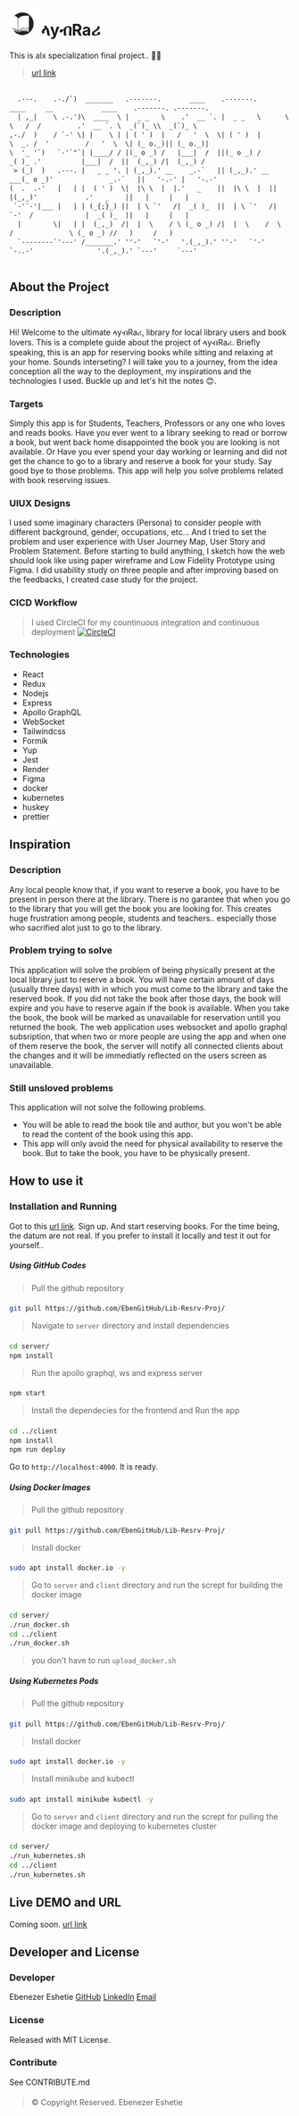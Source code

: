 # <img src="https://raw.githubusercontent.com/EbenGitHub/Lib-Resrv-Proj/main/client/src/assets/lib.webp" data-canonical-src="https://gyazo.com/eb5c5741b6a9a16c692170a41a49c858.png" width="50" height="50" /> ላyብRaሪ 
This is alx specialization final project.. 🥳🥳
> [url link](https://library-31bw.onrender.com/)
```

  .---.    .-./`)  _______   .-------.       ____    .-------.       ____     __            ____    .-------. .-------.  
  | ,_|    \ .-.')\  ____  \ |  _ _   \    .'  __ `. |  _ _   \      \   \   /  /         .'  __ `. \  _(`)_ \\  _(`)_ \ 
,-./  )    / `-' \| |    \ | | ( ' )  |   /   '  \  \| ( ' )  |       \  _. /  '         /   '  \  \| (_ o._)|| (_ o._)| 
\  '_ '`)   `-'`"`| |____/ / |(_ o _) /   |___|  /  ||(_ o _) /        _( )_ .'          |___|  /  ||  (_,_) /|  (_,_) / 
 > (_)  )   .---. |   _ _ '. | (_,_).' __    _.-`   || (_,_).' __  ___(_ o _)'              _.-`   ||   '-.-' |   '-.-'  
(  .  .-'   |   | |  ( ' )  \|  |\ \  |  |.'   _    ||  |\ \  |  ||   |(_,_)'            .'   _    ||   |     |   |      
 `-'`-'|___ |   | | (_{;}_) ||  | \ `'   /|  _( )_  ||  | \ `'   /|   `-'  /             |  _( )_  ||   |     |   |      
  |        \|   | |  (_,_)  /|  |  \    / \ (_ o _) /|  |  \    /  \      /              \ (_ o _) //   )     /   )      
  `--------`'---' /_______.' ''-'   `'-'   '.(_,_).' ''-'   `'-'    `-..-'                '.(_,_).' `---'     `---'      
                                                                                                                         

```

## About the Project
### Description
Hi! Welcome to the ultimate ላyብRaሪ, library for local library users and book lovers. This is a complete guide about the project of ላyብRaሪ. Briefly speaking, this is an app for reserving books while sitting and relaxing at your home. Sounds interseting? I will take you to a journey, from the idea conception all the way to the deployment, my inspirations and the technologies I used. Buckle up and let's hit the notes 😊.
### Targets
Simply this app is for Students, Teachers, Professors or any one who loves and reads books. Have you ever went to a library seeking to read or borrow a  book, but went back home disappointed the book you are looking is not available. Or Have you ever spend your day working or learning and did not get the chance to go to a library and reserve a book for your study. Say good bye to those problems. This app will help you solve problems related with book reserving issues.
### UIUX Designs
I used some imaginary characters (Persona) to consider people with different background, gender, occupations, etc...
And I tried to set the problem and user experience with User Journey Map, User Story and Problem Statement.
Before starting to build anything, I sketch how the web should look like using paper wireframe and Low Fidelity Prototype using Figma.
I did usability study on three people and after improving based on the feedbacks, I created case study for the project.
### CICD Workflow
> I used CircleCI for my countinuous integration and continuous deployment
[![CircleCI](https://dl.circleci.com/status-badge/img/gh/Eenrics/Udacity-ML-app/tree/main.svg?style=svg)](https://dl.circleci.com/status-badge/redirect/gh/Eenrics/Udacity-ML-app/tree/main)
### Technologies
* React
* Redux
* Nodejs
* Express
* Apollo GraphQL
* WebSocket
* Tailwindcss
* Formik
* Yup
* Jest
* Render
* Figma
* docker
* kubernetes
* huskey
* prettier

####

## Inspiration
### Description
Any local people know that, if you want to reserve a book, you have to be present in person there at the library. There is no garantee that when you go to the library that you will get the book you are looking for. This creates huge frustration among people, students and teachers.. especially those who sacrified alot just to go to the library.
### Problem trying to solve
This application will solve the problem of being physically present at the local library just to reserve a book. You will have certain amount of days (usually three days) with in which you must come to the library and take the reserved book. If you did not take the book after those days, the book will expire and you have to reserve again if the book is available. When you take the book, the book will be marked as unavailable for reservation untill you returned the book. The web application uses websocket and apollo graphql subsription, that when two or more people are using the app and when one of them reserve the book, the server will notify all connected clients about the changes and it will be immediatly reflected on the users screen as unavailable.
### Still unsloved problems
This application will not solve the following problems.
* You will be able to read the book tile and author, but you won't be able to read the content of the book using this app.
* This app will only avoid the need for physical availability to reserve the book. But to take the book, you have to be physically present.

####

## How to use it
### Installation and Running
Got to this [url link](https://library-31bw.onrender.com/). Sign up. And start reserving books. For the time being, the datum are not real.
If you prefer to install it locally and test it out for yourself..

##### Using GitHub Codes
> Pull the github repository
####
```bash
git pull https://github.com/EbenGitHub/Lib-Resrv-Proj/
```
> Navigate to `server` directory and install dependencies
####
```bash
cd server/
npm install
```
> Run the apollo graphql, ws and express server
####
```bash
npm start
```
> Install the dependecies for the frontend and Run the app
####
```bash
cd ../client
npm install
npm run deploy
```
Go to `http://localhost:4000`. It is ready.

##### Using Docker Images
> Pull the github repository
####
```bash
git pull https://github.com/EbenGitHub/Lib-Resrv-Proj/
```
> Install docker
####
```bash
sudo apt install docker.io -y
```
> Go to `server` and `client` directory and run the scrept for building the docker image
####
```bash
cd server/
./run_docker.sh
cd ../client
./run_docker.sh
```
> you don't have to run `upload_docker.sh`

##### Using Kubernetes Pods
> Pull the github repository
####
```bash
git pull https://github.com/EbenGitHub/Lib-Resrv-Proj/
```
> Install docker
####
```bash
sudo apt install docker.io -y
```
> Install minikube and kubectl
####
```bash
sudo apt install minikube kubectl -y
```
> Go to `server` and `client` directory and run the scrept for pulling the docker image and deploying to kubernetes cluster
####
```bash
cd server/
./run_kubernetes.sh
cd ../client
./run_kubernetes.sh
```
####

## Live DEMO and URL
Coming soon. [url link](https://library-31bw.onrender.com/)
####

## Developer and License
### Developer
Ebenezer Eshetie [GitHub](https://github.com/EbenGitHub) [LinkedIn](https://www.linkedin.com/in/abenezereshetie/) [Email](mailto:abenezergooo@gmail.com)
### License
Released with MIT License.
### Contribute
See CONTRIBUTE.md
####
> © Copyright Reserved. Ebenezer Eshetie
